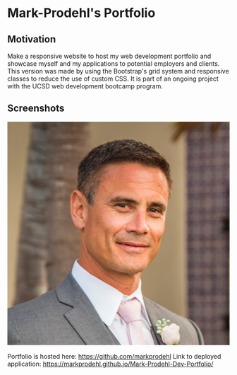 # Mark-Prodehl's Portfolio

## Motivation

Make a responsive website to host my web development portfolio and showcase myself and my applications to potential employers and clients. This version was made by using the Bootstrap's grid system and responsive classes to reduce the use of custom CSS. It is part of an ongoing project with the UCSD web development bootcamp program. 

## Screenshots

![About_ME](assets/images/MarkProfilePicture.JPG)

Portfolio is hosted here: https://github.com/markprodehl
Link to deployed application: https://markprodehl.github.io/Mark-Prodehl-Dev-Portfolio/
